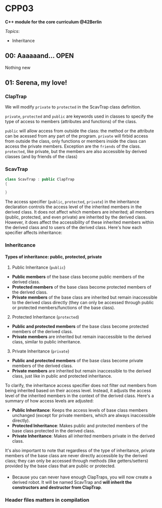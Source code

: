 # CPP03

**C++ module for the core curriculum @42Berlin**

_Topics_:
- Inheritance

## 00: Aaaaaand... OPEN

Nothing new

## 01: Serena, my love!

### ClapTrap

We will modify `private` to `protected` in the ScavTrap class definition.

`private`, `protected` and `public` are keywords used in classes to specify the type of access to members (attributes and functions) of the class.

`public` will allow access from outside the class: the method or the attribute can be acessed from any part of the program.
`private` will firbid access from outside the class, only functions or members inside the class can access the private members. Exception are the `friends` of the class.
`protected`, like private, but the members are also accessible by derived classes (and by friends of the class)

### ScavTrap

```cpp
class ScavTrap : public ClapTrap
{

}
```

The access specifier (`public`, `protected`, `private`) in the inheritance declaration controls the access level of the inherited members in the derived class. It does not affect which members are inherited; all members (public, protected, and even private) are inherited by the derived class. However, it does affect the accessibility of these inherited members within the derived class and to users of the derived class. Here's how each specifier affects inheritance:

### Inheritcance

#### Types of inheritance: public, protected, private

1. Public Inheritance (`public`)

- **Public members** of the base class become public members of the derived class.
- **Protected members** of the base class become protected members of the derived class.
- **Private members** of the base class are inherited but remain inaccessible to the derived class directly (they can only be accessed through public or protected members/functions of the base class).

2. Protected Inheritance (`protected`)

- **Public and protected members** of the base class become protected members of the derived class.
- **Private members** are inherited but remain inaccessible to the derived class, similar to public inheritance.

3. Private Inheritance (`private`)

- **Public and protected members** of the base class become private members of the derived class.
- **Private members** are inherited but remain inaccessible to the derived class, just like in public and protected inheritance.

To clarify, the inheritance access specifier does not filter out members from being inherited based on their access level. Instead, it adjusts the access level of the inherited members in the context of the derived class. Here's a summary of how access levels are adjusted:

- **Public Inheritance**: Keeps the access levels of base class members unchanged (except for private members, which are always inaccessible directly).
- **Protected Inheritance**: Makes public and protected members of the base class protected in the derived class.
- **Private Inheritance**: Makes all inherited members private in the derived class.

It's also important to note that regardless of the type of inheritance, private members of the base class are never directly accessible by the derived class; they can only be accessed through methods (like getters/setters) provided by the base class that are public or protected.

####

- Because you can never have enough ClapTraps, you will now create a derived robot. It will be named ScavTrap and **will inherit the constructors and destructor from ClapTrap**.

### Header files matters in compilation
